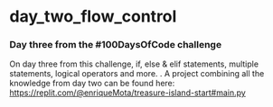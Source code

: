 # day_two_flow_control
### Day three from the #100DaysOfCode challenge

On day three from this challenge, if, else & elif statements, multiple statements, logical operators and more.
. A project combining all the knowledge from day two can be found here:
https://replit.com/@enriqueMota/treasure-island-start#main.py
